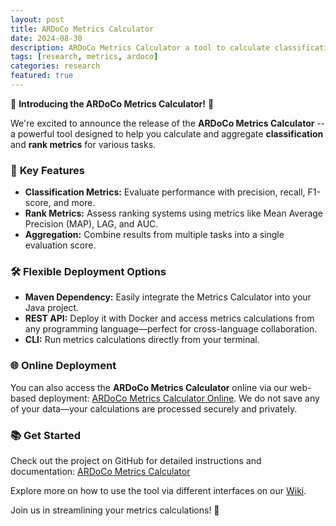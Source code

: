```yaml
---
layout: post
title: ARDoCo Metrics Calculator
date: 2024-08-30
description: ARDoCo Metrics Calculator a tool to calculate classification and rank metrics.
tags: [research, metrics, ardoco]
categories: research
featured: true
---
```


🚀 **Introducing the ARDoCo Metrics Calculator!** 🚀

We're excited to announce the release of the **ARDoCo Metrics Calculator** -- a powerful tool designed to help you calculate and aggregate **classification** and **rank metrics** for various tasks.

### 🎯 **Key Features**

- **Classification Metrics:** Evaluate performance with precision, recall, F1-score, and more.
- **Rank Metrics:** Assess ranking systems using metrics like Mean Average Precision (MAP), LAG, and AUC.
- **Aggregation:** Combine results from multiple tasks into a single evaluation score.

### 🛠️ **Flexible Deployment Options**

- **Maven Dependency:** Easily integrate the Metrics Calculator into your Java project.
- **REST API:** Deploy it with Docker and access metrics calculations from any programming language—perfect for cross-language collaboration.
- **CLI:** Run metrics calculations directly from your terminal.

### 🌐 **Online Deployment**

You can also access the **ARDoCo Metrics Calculator** online via our web-based deployment: [ARDoCo Metrics Calculator Online](https://metrics.ardoco.de/). We do not save any of your data—your calculations are processed securely and privately.

### 📚 **Get Started**

Check out the project on GitHub for detailed instructions and documentation: [ARDoCo Metrics Calculator](https://github.com/ARDoCo/Metrics)

Explore more on how to use the tool via different interfaces on our [Wiki](https://github.com/ARDoCo/Metrics/wiki).

Join us in streamlining your metrics calculations! 🚀
